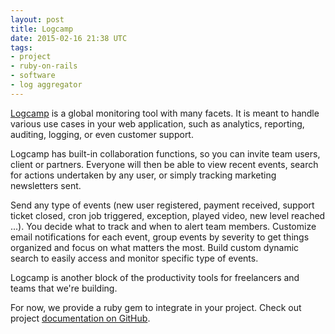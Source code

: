 ```yaml
---
layout: post
title: Logcamp
date: 2015-02-16 21:38 UTC
tags:
- project
- ruby-on-rails
- software
- log aggregator
---
```


[Logcamp](https://log.camp) is a global monitoring tool with many facets. It is meant to handle various use cases in your web application, such as analytics, reporting, auditing, logging, or even customer support.

Logcamp has built-in collaboration functions, so you can invite team users, client or partners. Everyone will then be able to view recent events, search for actions undertaken by any user, or simply tracking marketing newsletters sent.

Send any type of events (new user registered, payment received, support ticket closed, cron job triggered, exception, played video, new level reached ...). You decide what to track and when to alert team members. Customize email notifications for each event, group events by severity to get things organized and focus on what matters the most. Build custom dynamic search to easily access and monitor specific type of events.

Logcamp is another block of the productivity tools for freelancers and teams that we're building.

For now, we provide a ruby gem to integrate in your project. Check out project [documentation on GitHub](https://github.com/yafoy/logcamp-ruby).
